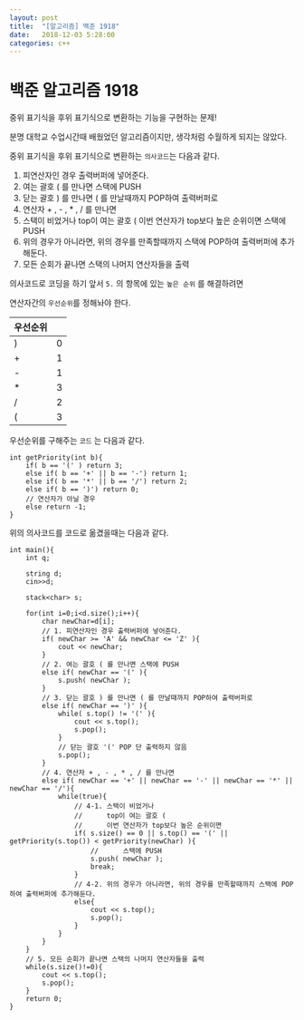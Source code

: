 ```yaml
---
layout: post
title:  "[알고리즘] 백준 1918"
date:   2018-12-03 5:28:00
categories: c++
---
```

# 백준 알고리즘 1918

중위 표기식을 후위 표기식으로 변환하는 기능을 구현하는 문제!

분명 대학교 수업시간때 배웠었던 알고리즘이지만, 생각처럼 수월하게 되지는 않았다.

중위 표기식을 후위 표기식으로 변환하는 `의사코드`는 다음과 같다.

1. 피연산자인 경우 출력버퍼에 넣어준다.
2. 여는 괄호 ( 를 만나면 스택에 PUSH
3. 닫는 괄호 ) 를 만나면 ( 를 만날때까지 POP하여 출력버퍼로
4. 연산자 + , - , * , / 를 만나면
5. 스택이 비었거나
      top이 여는 괄호 ( 
      이번 연산자가 top보다 높은 순위이면
      스택에 PUSH
6. 위의 경우가 아니라면, 위의 경우를 만족할때까지 스택에 POP하여 출력버퍼에 추가해둔다.
7. 모든 순회가 끝나면 스택의 나머지 연산자들을 출력

의사코드로 코딩을 하기 앞서 `5.` 의 항목에 있는 `높은 순위` 를 해결하려면

연산자간의 `우선순위`를 정해놔야 한다.

| 우선순위 |  |
| ------ | ------ |
| ) | 0 |
| + | 1 |
| - | 1 |
| * | 3 |
| / | 2 |
| ( | 3 |

우선순위를 구해주는 `코드` 는 다음과 같다.

```
int getPriority(int b){
    if( b == '(' ) return 3;
    else if( b == '+' || b == '-') return 1;
    else if( b == '*' || b == '/') return 2;
    else if( b == ')') return 0;
    // 연산자가 아닐 경우
    else return -1;
}
```

위의 의사코드를 코드로 옮겼을때는 다음과 같다.

```
int main(){
    int q;

    string d;
    cin>>d;

    stack<char> s;
    
    for(int i=0;i<d.size();i++){
        char newChar=d[i];
        // 1. 피연산자인 경우 출력버퍼에 넣어준다.
        if( newChar >= 'A' && newChar <= 'Z' ){
            cout << newChar;
        }
        // 2. 여는 괄호 ( 를 만나면 스택에 PUSH
        else if( newChar == '(' ){
            s.push( newChar );
        }
        // 3. 닫는 괄호 ) 를 만나면 ( 를 만날때까지 POP하여 출력버퍼로
        else if( newChar == ')' ){
            while( s.top() != '(' ){
                cout << s.top();
                s.pop();
            }
            // 닫는 괄호 '(' POP 단 출력하지 않음
            s.pop();
        }
        // 4. 연산자 + , - , * , / 를 만나면
        else if( newChar == '+' || newChar == '-' || newChar == '*' || newChar == '/'){
            while(true){
                // 4-1. 스택이 비었거나
                //      top이 여는 괄호 ( 
                //      이번 연산자가 top보다 높은 순위이면
                if( s.size() == 0 || s.top() == '(' || getPriority(s.top()) < getPriority(newChar) ){
                    //      스택에 PUSH
                    s.push( newChar );
                    break;
                }
                // 4-2. 위의 경우가 아니라면, 위의 경우를 만족할때까지 스택에 POP하여 출력버퍼에 추가해둔다.
                else{
                    cout << s.top();
                    s.pop();
                }
            }
        }
    }
    // 5. 모든 순회가 끝나면 스택의 나머지 연산자들을 출력
    while(s.size()!=0){
        cout << s.top();
        s.pop();
    }
    return 0;
}
```